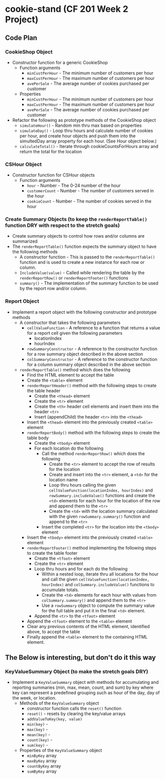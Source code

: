 # cookie-stand (CF 201 Week 2 Project)

## Code Plan

### CookieShop Object

- Constructor function for a generic CookieShop
  - Function arguments
    - `minCustPerHour` - The minimum number of customers per hour
    - `maxCustPerHour` - The maximum number of customers per hour
    - `avePerSale` - The average number of cookies purchased per customer
  - Properties
    - `minCustPerHour` - The minimum number of customers per hour
    - `maxCustPerHour` - The maximum number of customers per hour
    - `avePerSale` - The average number of cookies purchased per customer
- Refactor the following as prototype methods of the CookieShop object
  - `simulateHour()` - Random min thru max based on properties
  - `simulateDay()` - Loop thru hours and calculate number of cookies per hour, and create hour objects and push them into the simultedDay array property for each hour.  (See Hour object below.)
  - `calculateTotal()` - Iterate through cookieCountsForHours array and return the total for the location

### CSHour Object

- Constructor function for CSHour objects
  - Function arguments
    - `hour` - Number - The 0-24 number of the hour
    - `customerCount` - Number - The number of customers served in the hour
    - `cookieCount` - Number - The number of cookies served in the hour

### Create Summary Objects (to keep the `renderReportTable()` function DRY with respect to the stretch goals)

- Create summary objects to control how rows and/or columns are summarized
- The `renderReportTable()` function expects the summary object to have the following methods
  - A constructor function - This is passed to the `renderReportTable()` function and is used to create a new instance for each row or column.
  - `IncludeValue(value)` - Called while rendering the table by the `renderReportRow()` or `renderReportFooter()` functions
  - `summary()` - The implementation of the summary function to be used by the report row and/or column.

### Report Object

- Implement a report object with the following constructor and prototype methods
  - A constructor that takes the following parameters
    - `cellValueFunction` - A reference to a function that returns a value for a report cell given the following parameters
      - locationIndex
      - hourIndex
    - `rowSummaryConstructor` - A reference to the constructor function for a row summary object described in the above section
    - `colSummaryConstructor` - A reference to the constructor function for a column summary object described in the above section
  - `renderReportTable()` method which does the following
    - Find the HTML element to accept the table
    - Create the `<table>` element
    - `renderReportHeader()` method with the following steps to create the table header
      - Create the `<thead>` element
      - Create the `<tr>` element
      - Create the `<th>` header cell elements and insert them into the header `<tr>`
      - Insert (appendChild) the header `<tr>` into the `<thead>`
    - Insert the `<thead>` element into the previously created `<table>` element
    - `renderReportBody()` method with the following steps to create the table body
      - Create the `<tbody>` element
      - For each location do the following
        - Call the method `renderReportRow()` which does the following
          - Create the `<tr>` element to accept the row of results for the location
          - Create and insert into the `<tr>` element, a `<td>` for the location name
          - Loop thru hours calling the given `cellValueFunction(locationIndex, hourIndex)` and `rowSummary.includeValue()` functions and create the `<td>` elements for each hour for the location of the row and append them to the `<tr>`
          - Create the `<td>` with the location summary calculated with the given `rowSummary.summary()` function and append to the `<tr>`
        - Insert the completed `<tr>` for the location into the `<tbody>` element
    - Insert the `<tbody>` element into the previously created `<table>` element
    - `renderReportFooter()` method implementing the following steps to create the table footer
      - Create the `<tfoot>` element
      - Create the `<tr>` element
      - Loop thru hours and for each do the following
        - Within a nested loop, iterate thru all locations for the hour and call the given `cellValueFunction(locationIndex, hourIndex)` and `colSummary.includeValue()` functions to accumulate totals.
        - Create the `<td>` elements for each hour with values from `colSummary.summary()` and append them to the `<tr>`
        - Use a `rowSummary` object to compute the summary value for the full table and put it in the final `<td>` element.
      - Append the `<tr>` to the `<tfoot>` element
    - Append the `<tfoot>` element to the `<table>` element
    - Clear any previous contents of the HTML element, identified above, to accept the table
    - Finally append the `<table>` element to the containing HTML element.

## The Below is interesting, but don't do it this way

### KeyValueSummary Object (to make the stretch goals DRY)

- Implement a `KeyValueSummary` object with methods for accumulating and reporting summaries (min, max, mean, count, and sum) by key where key can represent a predefined grouping such as hour of the day, day of the week, or location.
  - Methods of the `KeyValueSummary` object
    - constructor function calls the `reset()` function
    - `reset()` - resets by clearing the key/value arrays
    - `addValueToKey(key, value)`
    - `min(key)` -
    - `max(key)` -
    - `mean(key)` -
    - `count(key)` -
    - `sum(key)` -
  - Properties of the `KeyValueSummary` object
    - `minByKey` array
    - `maxByKey` array
    - `countByKey` array
    - `sumByKey` array


